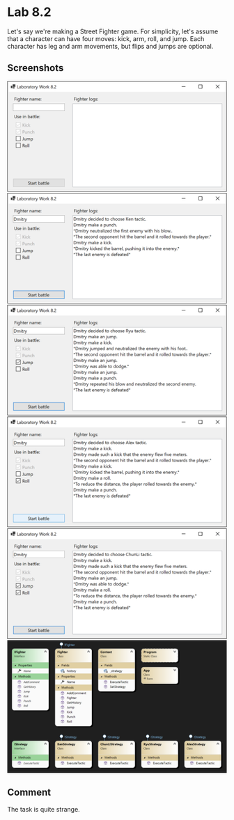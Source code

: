 # Lab 8.2

Let's say we're making a Street Fighter game. For simplicity, let's assume that a character can have four moves: kick, arm, roll, and jump. Each character has leg and arm movements, but flips and jumps are optional.

## Screenshots

<img src=".github/image01.png">
<img src=".github/image02.png">
<img src=".github/image03.png">
<img src=".github/image04.png">
<img src=".github/image05.png">
<img src=".github/image06.png">

## Comment

The task is quite strange.
